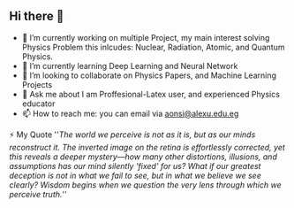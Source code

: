 ## Hi there 👋

- 🔭 I’m currently working on multiple Project, my main interest solving Physics Problem this inlcudes: Nuclear, Radiation, Atomic, and Quantum Physics.
- 🌱 I’m currently learning Deep Learning and Neural Network
- 👯 I’m looking to collaborate on Physics Papers, and Machine Learning Projects
- 💬 Ask me about I am Proffesional-Latex user, and experienced Physics educator
- 📫 How to reach me: you can email via aonsi@alexu.edu.eg

⚡ My Quote ''*The world we perceive is not as it is, but as our minds reconstruct it. The inverted image on the retina is effortlessly corrected, yet this reveals a deeper mystery—how many other distortions, illusions, and assumptions has our mind silently 'fixed' for us? What if our greatest deception is not in what we fail to see, but in what we believe we see clearly? Wisdom begins when we question the very lens through which we perceive truth.*''
<!--
**aonsi55/aonsi55** is a ✨ _special_ ✨ repository because its `README.md` (this file) appears on your GitHub profile.

Here are some ideas to get you started:

- 🔭 I’m currently working on ...
- 🌱 I’m currently learning ...
- 👯 I’m looking to collaborate on ...
- 🤔 I’m looking for help with ...
- 💬 Ask me about ...
- 📫 How to reach me: ...
- 😄 Pronouns: ...
- ⚡ Fun fact: ...
-->
